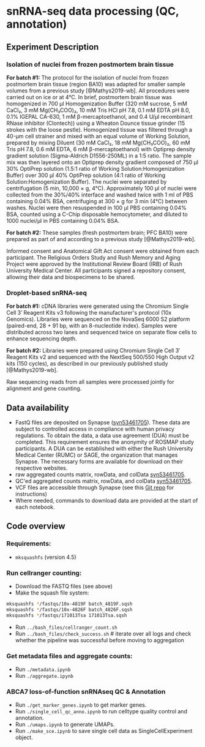 
# snRNA-seq data processing (QC, annotation)

## Experiment Description

### Isolation of nuclei from frozen postmortem brain tissue

**For batch #1:** The protocol for the isolation of nuclei from frozen postmortem brain tissue (region BA10) was adapted for smaller sample volumes from a previous study [@Mathys2019-wb]. All procedures were carried out on ice or at 4°C. In brief, postmortem brain tissue was homogenized in 700 µl Homogenization Buffer (320 mM sucrose, 5 mM CaCl₂, 3 mM Mg(CH₃COO)₂, 10 mM Tris HCl pH 7.8, 0.1 mM EDTA pH 8.0, 0.1% IGEPAL CA-630, 1 mM β-mercaptoethanol, and 0.4 U/µl recombinant RNase inhibitor (Clontech)) using a Wheaton Dounce tissue grinder (15 strokes with the loose pestle). Homogenized tissue was filtered through a 40-µm cell strainer and mixed with an equal volume of Working Solution, prepared by mixing Diluent (30 mM CaCl₂, 18 mM Mg(CH₃COO)₂, 60 mM Tris pH 7.8, 0.6 mM EDTA, 6 mM β-mercaptoethanol) with Optiprep density gradient solution (Sigma-Aldrich D1556-250ML) in a 1:5 ratio. The sample mix was then layered onto an Optiprep density gradient composed of 750 µl 30% OptiPrep solution (1.5:1 ratio of Working Solution:Homogenization Buffer) over 300 µl 40% OptiPrep solution (4:1 ratio of Working Solution:Homogenization Buffer). The nuclei were separated by centrifugation (5 min, 10,000 × g, 4°C). Approximately 100 µl of nuclei were collected from the 30%/40% interface and washed twice with 1 ml of PBS containing 0.04% BSA, centrifuging at 300 × g for 3 min (4°C) between washes. Nuclei were then resuspended in 100 µl PBS containing 0.04% BSA, counted using a C-Chip disposable hemocytometer, and diluted to 1000 nuclei/µl in PBS containing 0.04% BSA.

**For batch #2:** These samples (fresh postmortem brain; PFC BA10) were prepared as part of and according to a previous study [@Mathys2019-wb].

Informed consent and Anatomical Gift Act consent were obtained from each participant. The Religious Orders Study and Rush Memory and Aging Project were approved by the Institutional Review Board (IRB) of Rush University Medical Center. All participants signed a repository consent, allowing their data and biospecimens to be shared.

### Droplet-based snRNA-seq

**For batch #1:** cDNA libraries were generated using the Chromium Single Cell 3′ Reagent Kits v3 following the manufacturer's protocol (10x Genomics). Libraries were sequenced on the NovaSeq 6000 S2 platform (paired-end, 28 + 91 bp, with an 8-nucleotide index). Samples were distributed across two lanes and sequenced twice on separate flow cells to enhance sequencing depth.

**For batch #2:** Libraries were prepared using Chromium Single Cell 3′ Reagent Kits v2 and sequenced with the NextSeq 500/550 High Output v2 kits (150 cycles), as described in our previously published study [@Mathys2019-wb].

Raw sequencing reads from all samples were processed jointly for alignment and gene counting.

## Data availability

- FastQ files are deposited on Synapse ([syn53461705](https://www.synapse.org/#!Synapse:syn53461705)). These data are subject to controlled access in compliance with human privacy regulations. To obtain the data, a data use agreement (DUA) must be completed. This requirement ensures the anonymity of ROSMAP study participants. A DUA can be established with either the Rush University Medical Center (RUMC) or SAGE, the organization that manages Synapse. The necessary forms are available for download on their respective websites.
- raw aggregated counts matrix, rowData, and colData [syn53461705](https://www.synapse.org/#!Synapse:syn53461705).
- QC'ed aggregated counts matrix, rowData, and colData [syn53461705](https://www.synapse.org/#!Synapse:syn53461705). 
- VCF files are accessible through Synapse (see this [Git repo](https://github.com/djunamay/ROSMAPwgs) for instructions)
- Where needed, commands to download data are provided at the start of each notebook.

## Code overview

### Requirements:
- `mksquashfs` (version 4.5)

### Run cellranger counting:
- Download the FASTQ files (see above)
-  Make the squash file system:
```bash
mksquashfs */fastqs/10x-4819F batch_4819F.sqsh
mksquashfs */fastqs/10x-4826F batch_4826F.sqsh
mksquashfs */fastqs/171013Tsa 171013Tsa.sqsh
```
- Run `../bash_files/cellranger_count.sh`
- Run `../bash_files/check_success.sh` # iterate over all logs and check whether the pipeline was successful before moving to aggregation

### Get metadata files and aggregate counts:
- Run `./metadata.ipynb`
- Run `./aggregate.ipynb`
<!-- 
### Run sample swap analysis:
- Download the VCF files (see [this Git repo](https://github.com/djunamay/ROSMAPwgs) for instructions)
- Remap the VCF file:
```bash
../../bash_files/crossmap.sh
*/htslib-1.10.2/bgzip out.hg38.vcf --threads 20
*/bcftools sort out.hg38.vcf.gz -o out.hg38.sorted.vcf.gz
*/htslib-1.10.2/tabix -p vcf out.hg38.sorted.vcf.gz
*/bcftools annotate --rename-chrs chr_name_conv.txt out.hg38.sorted.vcf.gz -Oz -o out.hg38.sorted.ChrNamed.vcf.gz --threads 40
*/htslib-1.10.2/tabix -p vcf out.hg38.sorted.ChrNamed.vcf.gz
```
- Run `../../bash_files/sample_swap_make_exec.ipynb` to make the text file to iterate over.
- Run `../../bash_files/sample_swap.sh`.
- Run `./sample_swap.ipynb`  -->

### ABCA7 loss-of-function snRNAseq QC & Annotation
- Run `./get_marker_genes.ipynb` to get marker genes.
- Run `./single_cell_qc_anno.ipynb` to run celltype quality control and annotation.
- Run `./umaps.ipynb` to generate UMAPs.
- Run `./make_sce.ipynb` to save single cell data as SingleCellExperiment object.

